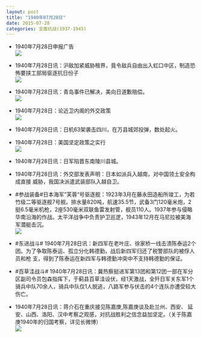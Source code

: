 ```yaml
---
layout: post
title: "1940年07月28日"
date: 2015-07-28
categories: 全面抗战(1937-1945)
---
```


<meta name="referrer" content="no-referrer" />

- 1940年7月28日申报广告 <br/><img src="https://ww4.sinaimg.cn/large/aca367d8jw1euivudz11sj20et0dqdi2.jpg" />

- 1940年7月28日讯：沪敌加紧威胁租界，竟令敌兵自由出入虹口中区，制造恐怖要挟工部局驱逐抗日份子 <br/><img src="https://ww3.sinaimg.cn/large/aca367d8jw1euiu3tugn3j20e40l9di6.jpg" />

- 1940年7月28日讯：青岛事件已解决，美向日道歉赔偿。 <br/><img src="https://ww1.sinaimg.cn/large/aca367d8jw1euise2b87xj20cw0ktdhx.jpg" />

- 1940年7月28日：论近卫内阁的外交政策 <br/><img src="https://ww4.sinaimg.cn/large/aca367d8jw1euiqnerkelj211i0hm0zb.jpg" />

- 1940年7月28日讯：日机63架袭击四川，在万县城郊投弹，数处起火。 

- 1940年7月28日：美国坚定政策之实行 <br/><img src="https://ww3.sinaimg.cn/large/aca367d8jw1euieiyj8bkj20nc0wywwn.jpg" />

- 1940年7月28日讯：日军陷晋东南陵川县城。 

- 1940年7月28日讯：外交部发表声明：日本如派兵入越南，对中国领土安全构成直接 威胁，我国决派遣武装部队入越自卫。 

- #参战装备#日本海军”芙蓉“号驱逐舰：1923年3月在藤永田造船所竣工，为若竹级二等驱逐舰7号舰。排水量820吨，航速35.5节，武备3门120毫米炮，2挺6.5毫米机枪，2座530毫米双联鱼雷发射管，舰员110人。1937年参与侵略华南沿海的作战。太平洋战争中负责护卫巡逻，1943年12月在马尼拉被美海军潜艇击沉。 <br/><img src="https://ww1.sinaimg.cn/large/aca367d8jw1eui9b9pfd0j20m8078ta4.jpg" />

- #东进战斗# 1940年7月28日讯：新四军在老叶庄、徐家桥一线击溃陈泰运2个团。为了争取陈泰运、孤立分化韩德勤，战后新四军归还了税警部队的被俘人员和枪 支，得到了陈泰运在新四军与韩德勤冲突中不支持韩德勤的保证。 

- #百草洼战斗# 1940年7月28日讯：冀热察挺进军第13团和第12团一部在军分区副司令员包森指挥下，于蓟县百草洼设伏，经1天激战，全歼日军关东军1个骑兵中队70余人，骑兵中队仅1人脱逃，八路军参与伏击的4个连队亦遭受较大伤亡。 

- 1940年7月28日讯：蒋介石在重庆接见陈嘉庚,陈嘉庚谈及赴兰州、西安、 延安、山西、洛阳、汉中考察之观感，对抗战胜利之信念益加坚定。（关于陈嘉庚1940年的归国考察，详见长微博） <br/><img src="https://ww4.sinaimg.cn/large/aca367d8jw1eui43y42gdj20c84d9kf0.jpg" />

